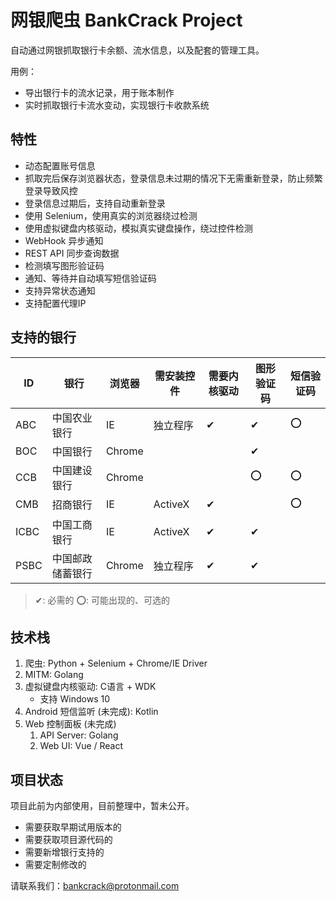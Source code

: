 # 网银爬虫 BankCrack Project

自动通过网银抓取银行卡余额、流水信息，以及配套的管理工具。

用例：
- 导出银行卡的流水记录，用于账本制作
- 实时抓取银行卡流水变动，实现银行卡收款系统

## 特性

- 动态配置账号信息
- 抓取完后保存浏览器状态，登录信息未过期的情况下无需重新登录，防止频繁登录导致风控
- 登录信息过期后，支持自动重新登录
- 使用 Selenium，使用真实的浏览器绕过检测
- 使用虚拟键盘内核驱动，模拟真实键盘操作，绕过控件检测
- WebHook 异步通知
- REST API 同步查询数据
- 检测填写图形验证码
- 通知、等待并自动填写短信验证码
- 支持异常状态通知
- 支持配置代理IP

## 支持的银行

| ID   | 银行             | 浏览器 | 需安装控件 | 需要内核驱动 | 图形验证码 | 短信验证码 |
| ---- | ---------------- | ------ | ---------- | ------------ | ---------- | ---------- |
| ABC  | 中国农业银行     | IE     | 独立程序   | ✔            | ✔          | ⭕          |
| BOC  | 中国银行         | Chrome |            |              | ✔          |            |
| CCB  | 中国建设银行     | Chrome |            |              | ⭕          | ⭕          |
| CMB  | 招商银行         | IE     | ActiveX    | ✔            |            | ⭕          |
| ICBC | 中国工商银行     | IE     | ActiveX    | ✔            | ✔          |            |
| PSBC | 中国邮政储蓄银行 | Chrome | 独立程序   | ✔            | ✔          |            |

> ✔: 必需的
> ⭕: 可能出现的、可选的

## 技术栈

1. 爬虫: Python + Selenium + Chrome/IE Driver
2. MITM: Golang
3. 虚拟键盘内核驱动: C语言 + WDK
    - 支持 Windows 10
4. Android 短信监听 (未完成): Kotlin
5. Web 控制面板 (未完成)
    1. API Server: Golang
    2. Web UI: Vue / React

## 项目状态

项目此前为内部使用，目前整理中，暂未公开。

- 需要获取早期试用版本的
- 需要获取项目源代码的
- 需要新增银行支持的
- 需要定制修改的

请联系我们：bankcrack@protonmail.com
